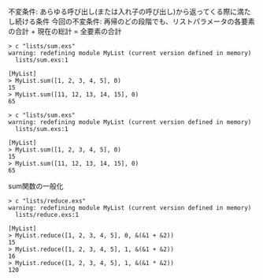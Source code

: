 不変条件: あらゆる呼び出し(または入れ子の呼び出し)から返ってくる際に満たし続ける条件
今回の不変条件: 再帰のどの段階でも、リストパラメータの各要素の合計 + 現在の総計 = 全要素の合計

```
> c "lists/sum.exs"
warning: redefining module MyList (current version defined in memory)
  lists/sum.exs:1

[MyList]
> MyList.sum([1, 2, 3, 4, 5], 0)
15
> MyList.sum([11, 12, 13, 14, 15], 0)
65
```

```
> c "lists/sum.exs"
warning: redefining module MyList (current version defined in memory)
  lists/sum.exs:1

[MyList]
> MyList.sum([1, 2, 3, 4, 5], 0)
15
> MyList.sum([11, 12, 13, 14, 15], 0)
65
```

sum関数の一般化

```
> c "lists/reduce.exs"
warning: redefining module MyList (current version defined in memory)
  lists/reduce.exs:1

[MyList]
> MyList.reduce([1, 2, 3, 4, 5], 0, &(&1 + &2))
15
> MyList.reduce([1, 2, 3, 4, 5], 1, &(&1 + &2))
16
> MyList.reduce([1, 2, 3, 4, 5], 1, &(&1 * &2))
120
```

